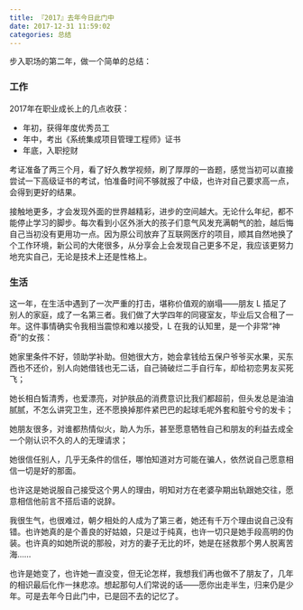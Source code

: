 ```yaml
---
title: 『2017』去年今日此门中
date: 2017-12-31 11:59:02
categories: 总结
---
```


步入职场的第二年，做一个简单的总结：

<!--more-->

### 工作

2017年在职业成长上的几点收获：

- 年初，获得年度优秀员工
- 年中，考出《系统集成项目管理工程师》证书
- 年底，入职挖财

考证准备了两三个月，看了好久教学视频，刷了厚厚的一沓题，感觉当初可以直接尝试一下高级证书的考试，怕准备时间不够就报了中级，也许对自己要求高一点，会得到更好的结果。

接触地更多，才会发现外面的世界越精彩，进步的空间越大。无论什么年纪，都不能停止学习的脚步。每次看到小区外浙大的孩子们意气风发充满朝气的脸，越后悔自己当初没有更用功一点。因为原公司放弃了互联网医疗的项目，顺其自然地换了个工作环境，新公司的大佬很多，从分享会上会发现自己更多不足，我应该更努力地充实自己，无论是技术上还是性格上。

### 生活

这一年，在生活中遇到了一次严重的打击，堪称价值观的崩塌——朋友 L 插足了别人的家庭，成了一名第三者。我们做了大学四年的同寝室友，毕业后又合租了一年。这件事情确实令我相当震惊和难以接受，L 在我的认知里，是一个非常“神奇”的女孩：

她家里条件不好，领助学补助。但她很大方，她会拿钱给五保户爷爷买水果，买东西也不还价，别人向她借钱也无二话，自己骑破烂二手自行车，却给初恋男友买死飞；

她长相白皙清秀，也爱漂亮，对护肤品的消费意识比我们都超前，但头发总是油油腻腻，不怎么讲究卫生，还不愿换掉那件紧巴巴的起球毛呢外套和脏兮兮的发卡；

她朋友很多，对谁都热情似火，助人为乐，甚至愿意牺牲自己和朋友的利益去成全一个刚认识不久的人的无理请求；

她很信任别人，几乎无条件的信任，哪怕知道对方可能在骗人，依然说自己愿意相信一切是好的那面。

也许这是她说服自己接受这个男人的理由，明知对方在老婆孕期出轨跟她交往，愿意相信他前言不搭后语的说辞。

我很生气，也很难过，朝夕相处的人成为了第三者，她还有千万个理由说自己没有错。也许她真的是个善良的好姑娘，只是过于纯真，也许一切只是她手段高明的伪装。也许真的如她所说的那般，对方的妻子无比的坏，她是在拯救那个男人脱离苦海……

也许是她变了，也许她一直没变，但无论怎样，我想我们再也做不了朋友了，几年的相识最后化作一抹悲凉。想起那句人们常说的话——愿你出走半生，归来仍是少年。可是去年今日此门中，已是回不去的记忆了。
